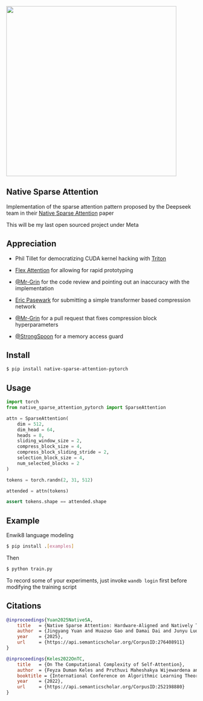 <img src="./fig2.png" width="450px"></img>

## Native Sparse Attention

Implementation of the sparse attention pattern proposed by the Deepseek team in their [Native Sparse Attention](https://arxiv.org/abs/2502.11089) paper

This will be my last open sourced project under Meta

## Appreciation

- Phil Tillet for democratizing CUDA kernel hacking with <a href="https://triton-lang.org/main/index.html">Triton</a>

- [Flex Attention](https://pytorch.org/blog/flexattention/) for allowing for rapid prototyping

- <a href="https://github.com/Mr-Grin">@Mr-Grin</a> for the code review and pointing out an inaccuracy with the implementation

- <a href="https://github.com/Pasewark">Eric Pasewark</a> for submitting a simple transformer based compression network

- <a href="https://github.com/Mr-Grin">@Mr-Grin</a> for a pull request that fixes compression block hyperparameters

- <a href="https://github.com/StrongSpoon">@StrongSpoon</a> for a memory access guard

## Install

```bash
$ pip install native-sparse-attention-pytorch
```

## Usage

```python
import torch
from native_sparse_attention_pytorch import SparseAttention

attn = SparseAttention(
    dim = 512,
    dim_head = 64,
    heads = 8,
    sliding_window_size = 2,
    compress_block_size = 4,
    compress_block_sliding_stride = 2,
    selection_block_size = 4,
    num_selected_blocks = 2
)

tokens = torch.randn(2, 31, 512)

attended = attn(tokens)

assert tokens.shape == attended.shape
```

## Example

Enwik8 language modeling

```bash
$ pip install .[examples]
```

Then

```bash
$ python train.py
```

To record some of your experiments, just invoke `wandb login` first before modifying the training script

## Citations

```bibtex
@inproceedings{Yuan2025NativeSA,
    title   = {Native Sparse Attention: Hardware-Aligned and Natively Trainable Sparse Attention},
    author  = {Jingyang Yuan and Huazuo Gao and Damai Dai and Junyu Luo and Liang Zhao and Zhengyan Zhang and Zhenda Xie and Y. X. Wei and Lean Wang and Zhiping Xiao and Yuqing Wang and Chong Ruan and Ming Zhang and Wenfeng Liang and Wangding Zeng},
    year    = {2025},
    url     = {https://api.semanticscholar.org/CorpusID:276408911}
}
```

```bibtex
@inproceedings{Keles2022OnTC,
    title   = {On The Computational Complexity of Self-Attention},
    author  = {Feyza Duman Keles and Pruthuvi Maheshakya Wijewardena and Chinmay Hegde},
    booktitle = {International Conference on Algorithmic Learning Theory},
    year    = {2022},
    url     = {https://api.semanticscholar.org/CorpusID:252198880}
}
```

